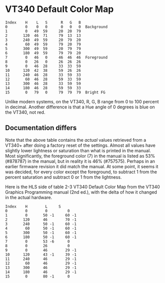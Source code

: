 # VT340 Default Color Map

```
Index	 H    L   S		 R   G   B
0      	 0    0   0		 0   0   0	Background
1      	 0   49  59		20  20  79 
2      	120  46  71		79  13  13 
3      	240  49  59		20  79  20			
4      	 60  49  59		79  20  79			
5      	300  49  59		20  79  79
6      	180  49  59		79  79  20
7      	 0   46   0		46  46  46	Foreground
8      	 0   26   0		26  26  26
9      	 0   46  28		33  33  59
10     	120  42  38		59  26  26
11     	240  46  28		33  59  33
12     	 60  46  28		59  33  59
13     	300  46  28		33  59  59
14     	180  46  28		59  59  33
15     	 0   79   0		79  79  79	Bright FG
```

Unlike modern systems, on the VT340, R, G, B range from 0 to 100
percent in decimal. Another difference is that a Hue angle of 0
degrees is blue on the VT340, not red.

## Documentation differs

Note that the above table contains the _actual_ values retrieved from a
VT340+ after doing a factory reset of the settings. Almost all values
have slightly lower lightness or saturation than what is printed in
the manual. Most significantly, the foreground color (7) in the manual
is listed as 53% (#878787) in the manual, but in reality it is 46%
(#757575). Perhaps in an earlier firmware revision it did match the
manual. At some point, it seems it was decided, for every color except
the foreground, to subtract 1 from the percent saturation and subtract
0 or 1 from the lightness. 

Here is the HLS side of table 2-3 VT340 Default Color Map from the
VT340 Graphics Programming manual (2nd ed.), with the delta of how it
changed in the actual hardware.

```
Index	 H   	  L	    S
0      	 0   	  0         0
1      	 0   	 50 -1     60 -1
2      	120  	 46        70 -1
3      	240  	 50 -1     60 -1
4      	 60  	 50 -1     60 -1
5      	300  	 50 -1     60 -1
6      	180  	 50 -1     60 -1
7      	 0   	 53 -6      0
8      	 0   	 26         0
9      	 0   	 46        29 -1
10     	120  	 43 -1     39 -1
11     	240  	 46        29 -1
12     	 60  	 46        29 -1
13     	300  	 46        29 -1
14     	180  	 46        29 -1
15     	 0   	 80 -1      0
```
